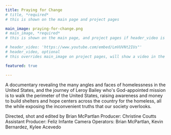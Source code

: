 ```yaml
---
title: Praying for Change
# title, *required*
# this is shown on the main page and project pages

main_image: praying-for-change.png
# main_image, *required*
# this is shown on the main page, and project pages if header_video is not set

# header_video: 'https://www.youtube.com/embed/LmVUVNt2IUs"'
# header_video, optional
# this overrides main_image on project pages, will show a video in the header

featured: true

---
```

A documentary revealing the many angles and faces of homelessness in the United States, and the journey of Leroy Bailey who's God-appointed mission is to walk the perimeter of the United States, raising awareness and money to build shelters and hope centers across the country for the homeless, all the while exposing the inconvenient truths that our society overlooks.

Directed, shot and edited by Brian McPartlan
Producer: Christine Coutts
Assistant Producer: Feliz Infante
Camera Operators: Brian McPartlan, Kevin Bernardez, Kylee Acevedo